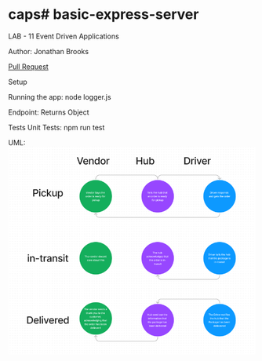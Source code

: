# caps# basic-express-server

LAB - 11
Event Driven Applications

Author: Jonathan Brooks

[Pull Request](https://github.com/jonbrooks01/caps/pull/1)

<!-- [deployed server](https://basic-server-4efy.onrender.com) -->

Setup
<!-- .env requirements:PORT - 3001 -->

Running the app: node logger.js

Endpoint: Returns Object

<!-- {
  "domain": "deployment-practice-main.onrender.com/",
  "status": "{name: name}",
 "port":
} -->
Tests
Unit Tests: npm run test
<!-- Lint Tests: npm run lint -->

UML:
![UML](./UML.png)
